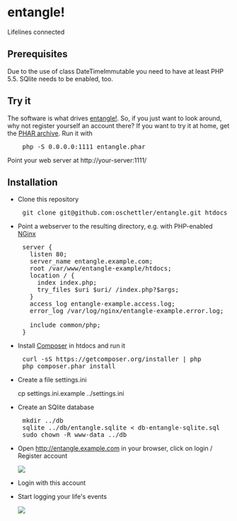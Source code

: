 # entangle!

Lifelines connected

## Prerequisites

Due to the use of class DateTimeImmutable you need to have at least PHP 5.5.
SQlite needs to be enabled, too.

## Try it

The software is what drives [entangle!](https://entangle.de). So, if you just want to look around, why not register yourself an account there?  If you want to try it at home, get the [PHAR archive](https://github.com/oschettler/entangle/raw/master/entangle.phar). Run it with

<pre>
    php -S 0.0.0.0:1111 entangle.phar
</pre>

Point your web server at http://your-server:1111/

## Installation

* Clone this repository

<pre>
    git clone git@github.com:oschettler/entangle.git htdocs
</pre>

* Point a webserver to the resulting directory, e.g. with PHP-enabled [NGinx](http://nginx.org/)

<pre>
    server {
      listen 80;
      server_name entangle.example.com;
      root /var/www/entangle-example/htdocs;
      location / {
        index index.php;
        try_files $uri $uri/ /index.php?$args;
      }
      access_log entangle-example.access.log;
      error_log /var/log/nginx/entangle-example.error.log;

      include common/php;
    }
</pre>

* Install [Composer](https://getcomposer.org) in htdocs and run it

<pre>
    curl -sS https://getcomposer.org/installer | php
    php composer.phar install
</pre>

* Create a file settings.ini

    cp settings.ini.example ../settings.ini

* Create an SQlite database

<pre>
    mkdir ../db 
    sqlite ../db/entangle.sqlite &lt; db-entangle-sqlite.sql
    sudo chown -R www-data ../db
</pre>

* Open http://entangle.example.com in your browser, click on login / Register account

    <img src="https://www.evernote.com/shard/s1/sh/1b17f1ea-9312-4b30-a043-803f742e12a6/5bfd83b11d86604d9d4a841551a057df/deep/0/entangle!----Register-account.png">

* Login with this account

* Start logging your life's events

    <img src="https://www.evernote.com/shard/s1/sh/3be0f356-03c3-4dba-9cc0-d7d98f2e5133/6290fac600959fd7111edef8492ef3b7/deep/0/entangle!----Start.png">

